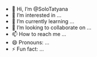 - 👋 Hi, I’m @SoloTatyana
- 👀 I’m interested in ...
- 🌱 I’m currently learning ...
- 💞️ I’m looking to collaborate on ...
- 📫 How to reach me ...
- 😄 Pronouns: ...
- ⚡ Fun fact: ...

<!---
SoloTatyana/SoloTatyana is a ✨ special ✨ repository because its `README.md` (this file) appears on your GitHub profile.
You can click the Preview link to take a look at your changes.
--->
